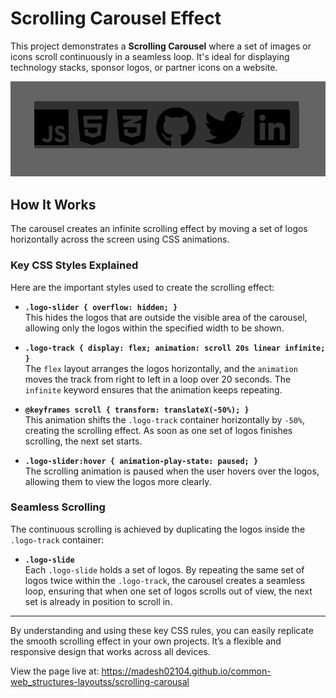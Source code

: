# Scrolling  Carousel Effect

This project demonstrates a **Scrolling  Carousel** where a set of images or icons scroll continuously in a seamless loop. It's ideal for displaying technology stacks, sponsor logos, or partner icons on a website.

![Scrolling Logo Carousel](./sliding-carousal.gif)

## How It Works

The carousel creates an infinite scrolling effect by moving a set of logos horizontally across the screen using CSS animations.

### Key CSS Styles Explained

Here are the important styles used to create the scrolling effect:

- **`.logo-slider { overflow: hidden; }`**  
  This hides the logos that are outside the visible area of the carousel, allowing only the logos within the specified width to be shown.

- **`.logo-track { display: flex; animation: scroll 20s linear infinite; }`**  
  The `flex` layout arranges the logos horizontally, and the `animation` moves the track from right to left in a loop over 20 seconds. The `infinite` keyword ensures that the animation keeps repeating.

- **`@keyframes scroll { transform: translateX(-50%); }`**  
  This animation shifts the `.logo-track` container horizontally by `-50%`, creating the scrolling effect. As soon as one set of logos finishes scrolling, the next set starts.

- **`.logo-slider:hover { animation-play-state: paused; }`**  
  The scrolling animation is paused when the user hovers over the logos, allowing them to view the logos more clearly.

### Seamless Scrolling

The continuous scrolling is achieved by duplicating the logos inside the `.logo-track` container:

- **`.logo-slide`**  
  Each `.logo-slide` holds a set of logos. By repeating the same set of logos twice within the `.logo-track`, the carousel creates a seamless loop, ensuring that when one set of logos scrolls out of view, the next set is already in position to scroll in.

---

By understanding and using these key CSS rules, you can easily replicate the smooth scrolling effect in your own projects. It’s a flexible and responsive design that works across all devices.

View the page live at: https://madesh02104.github.io/common-web_structures-layoutss/scrolling-carousal